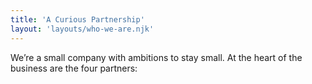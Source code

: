 ```yaml
---
title: 'A Curious Partnership'
layout: 'layouts/who-we-are.njk'
---
```


We’re a small company with ambitions to stay small. At the heart of the business are the four partners: